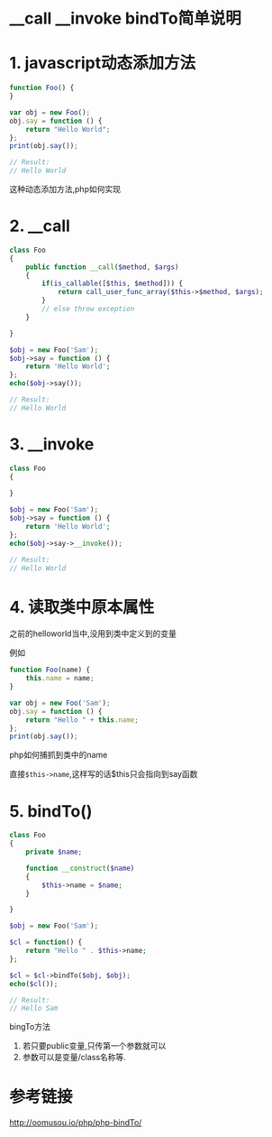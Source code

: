 
# __call __invoke bindTo简单说明

# 1. javascript动态添加方法

```javascript
function Foo() {
}

var obj = new Foo();
obj.say = function () {
    return "Hello World";
};
print(obj.say());

// Result:
// Hello World
```

这种动态添加方法,php如何实现

# 2. __call

```php
class Foo
{
    public function __call($method, $args)
    {
        if(is_callable([$this, $method])) {
            return call_user_func_array($this->$method, $args);
        }
        // else throw exception
    }

}

$obj = new Foo('Sam');
$obj->say = function () {
    return 'Hello World';
};
echo($obj->say());

// Result:
// Hello World
```

# 3. __invoke

```php
class Foo
{
	
}

$obj = new Foo('Sam');
$obj->say = function () {
    return 'Hello World';
};
echo($obj->say->__invoke());

// Result:
// Hello World
```

# 4. 读取类中原本属性

之前的helloworld当中,没用到类中定义到的变量

例如

```javascript
function Foo(name) {
    this.name = name;
}

var obj = new Foo('Sam');
obj.say = function () {
    return "Hello " + this.name;
};
print(obj.say());

```

php如何捕抓到类中的name

直接`$this->name`,这样写的话$this只会指向到say函数

# 5. bindTo()

```php
class Foo
{
    private $name;

    function __construct($name)
    {
        $this->name = $name;
    }

}

$obj = new Foo('Sam');

$cl = function() {
    return "Hello " . $this->name;
};

$cl = $cl->bindTo($obj, $obj);
echo($cl());

// Result:
// Hello Sam
```

bingTo方法

1. 若只要public变量,只传第一个参数就可以
2. 参数可以是变量/class名称等.

# 参考链接

<http://oomusou.io/php/php-bindTo/>

